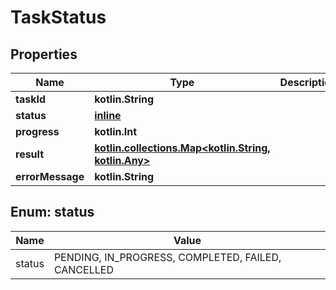 
# TaskStatus

## Properties
| Name | Type | Description | Notes |
| ------------ | ------------- | ------------- | ------------- |
| **taskId** | **kotlin.String** |  |  |
| **status** | [**inline**](#Status) |  |  |
| **progress** | **kotlin.Int** |  |  [optional] |
| **result** | [**kotlin.collections.Map&lt;kotlin.String, kotlin.Any&gt;**](kotlin.Any.md) |  |  [optional] |
| **errorMessage** | **kotlin.String** |  |  [optional] |


<a id="Status"></a>
## Enum: status
| Name | Value |
| ---- | ----- |
| status | PENDING, IN_PROGRESS, COMPLETED, FAILED, CANCELLED |



